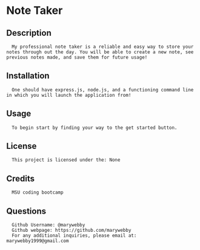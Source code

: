  # Note Taker 

  ## Description
      My professional note taker is a reliable and easy way to store your notes through out the day. You will be able to create a new note, see previous notes made, and save them for future usage! 


  ## Installation
      One should have express.js, node.js, and a functioning command line in which you will launch the application from!


  ## Usage
      To begin start by finding your way to the get started button.
      


  ## License
      This project is licensed under the: None


  ## Credits
      MSU coding bootcamp 


  ## Questions
      Github Username: @marywebby
      Github webpage: https://github.com/marywebby
      For any additional inquiries, please email at: marywebby1999@gmail.com 
